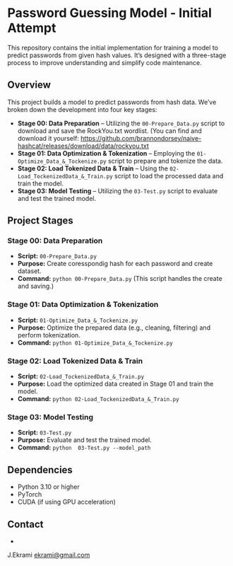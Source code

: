 # Password Guessing Model - Initial Attempt

This repository contains the initial implementation for training a model to predict passwords from given hash values. It’s designed with a three-stage process to improve understanding and simplify code maintenance.

## Overview

This project builds a model to predict passwords from hash data. We’ve broken down the development into four key stages:

*   **Stage 00: Data Preparation** – Utilizing the `00-Prepare_Data.py` script to download and save the RockYou.txt wordlist. (You can find and download it yourself: https://github.com/brannondorsey/naive-hashcat/releases/download/data/rockyou.txt
*   **Stage 01: Data Optimization & Tokenization** – Employing the `01-Optimize_Data_&_Tockenize.py` script to prepare and tokenize the data.
*   **Stage 02: Load Tokenized Data & Train** – Using the `02-Load_TockenizedData_&_Train.py` script to load the processed data and train the model.
*  **Stage 03: Model Testing** –  Utilizing the `03-Test.py` script to evaluate and test the trained model.

## Project Stages

### Stage 00: Data Preparation

*   **Script:** `00-Prepare_Data.py`
*   **Purpose:** Create coresspondig hash for each password and create dataset.
*   **Command:** `python 00-Prepare_Data.py` (This script handles the create and saving.)

### Stage 01: Data Optimization & Tokenization

*   **Script:** `01-Optimize_Data_&_Tockenize.py`
*   **Purpose:** Optimize the prepared data (e.g., cleaning, filtering) and perform tokenization.
*   **Command:** `python 01-Optimize_Data_&_Tockenize.py`

### Stage 02: Load Tokenized Data & Train

*   **Script:** `02-Load_TockenizedData_&_Train.py`
*   **Purpose:** Load the optimized data created in Stage 01 and train the model.
*   **Command:** `python 02-Load_TockenizedData_&_Train.py `

### Stage 03: Model Testing

*   **Script:** `03-Test.py`
*   **Purpose:** Evaluate and test the trained model.
*   **Command:** `python  03-Test.py --model_path`

## Dependencies

*   Python 3.10 or higher
*   PyTorch
*   CUDA (if using GPU acceleration)

## Contact
*  
J.Ekrami
ekrami@gmail.com
